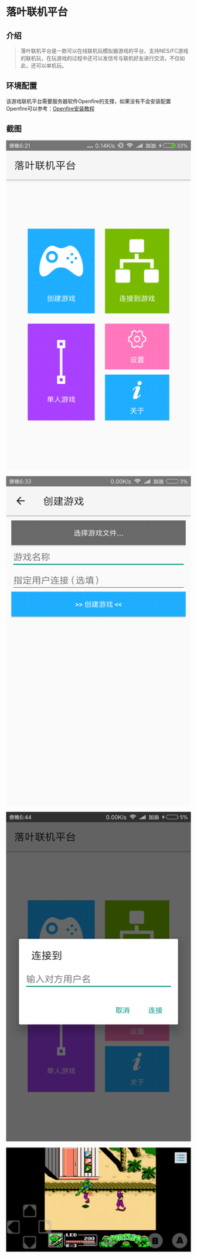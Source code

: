 # 落叶联机平台

## 介绍
> 落叶联机平台是一款可以在线联机玩模拟器游戏的平台，支持NES/FC游戏的联机玩，在玩游戏的过程中还可以发信号与联机好友进行交流，不仅如此，还可以单机玩。

## 环境配置

该游戏联机平台需要服务器软件Openfire的支撑，如果没有不会安装配置Openfire可以参考：[Openfire安装教程](http://blog.csdn.net/e_one/article/details/55806337)

## 截图

![主界面](/screenshot/main.png)

![创建游戏](/screenshot/create_game.png)

![连接游戏](/screenshot/connect_game.png)

![游戏中](/screenshot/playing.png)
